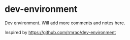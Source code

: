 # dev-environment

Dev environment.  Will add more comments and notes here.



Inspired by https://github.com/rmrao/dev-environment
